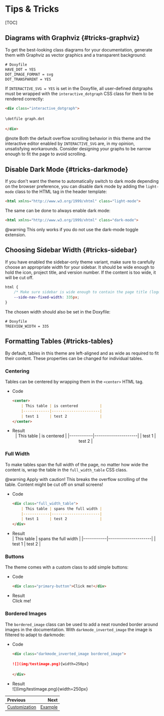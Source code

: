 # Tips & Tricks

[TOC]

## Diagrams with Graphviz {#tricks-graphviz}

To get the best-looking class diagrams for your documentation, generate them with Graphviz as vector graphics and a transparent background:

```
# Doxyfile
HAVE_DOT = YES
DOT_IMAGE_FORMAT = svg
DOT_TRANSPARENT = YES
```

If `INTERACTIVE_SVG = YES` is set in the Doxyfile, all user-defined dotgraphs must be wrapped with the `interactive_dotgraph` CSS class for them to be rendered correctly:

```md
<div class="interactive_dotgraph">

\dotfile graph.dot

</div>
```

@note Both the default overflow scrolling behavior in this theme and the interactive editor enabled by `INTERACTIVE_SVG` are, in my opinion, unsatisfying workarounds. Consider designing your graphs to be narrow enough to fit the page to avoid scrolling.

## Disable Dark Mode {#tricks-darkmode}

If you don't want the theme to automatically switch to dark mode depending on the browser preference,
you can disable dark mode by adding the `light-mode` class to the HTML tag in the header template:

```html
<html xmlns="http://www.w3.org/1999/xhtml" class="light-mode">
```

The same can be done to always enable dark mode:

```html
<html xmlns="http://www.w3.org/1999/xhtml" class="dark-mode">
```


@warning This only works if you do not use the dark-mode toggle extension.

## Choosing Sidebar Width {#tricks-sidebar}

If you have enabled the sidebar-only theme variant, make sure to carefully choose an appropriate width for your sidebar.
It should be wide enough to hold the icon, project title, and version number. If the content is too wide, it will be
cut off.

```css
html {
    /* Make sure sidebar is wide enough to contain the page title (logo + title + version) */
    --side-nav-fixed-width: 335px;
}
```

The chosen width should also be set in the Doxyfile:

```
# Doxyfile
TREEVIEW_WIDTH = 335
```

## Formatting Tables {#tricks-tables}

By default, tables in this theme are left-aligned and as wide as required to fit their content.
These properties can be changed for individual tables.

### Centering

Tables can be centered by wrapping them in the `<center>` HTML tag.

<div class="tabbed">

- <span class="tab-title">Code</span>
    ```md
    <center>
        | This table | is centered          |
        |------------|----------------------|
        | test 1     | test 2               |
    </center>
    ```
- <span class="tab-title">Result</span>
    <center>
        | This table | is centered |
        |------------|----------------------|
        | test 1     | test 2               |
    </center>

</div>



### Full Width

To make tables span the full width of the page, no matter how wide the content is, wrap the table in the `full_width_table` CSS class.

@warning Apply with caution! This breaks the overflow scrolling of the table. Content might be cut off on small screens!

<div class="tabbed">

- <span class="tab-title">Code</span>
    ```md
    <div class="full_width_table">
        | This table | spans the full width |
        |------------|----------------------|
        | test 1     | test 2               |
    </div>
    ```
- <span class="tab-title">Result</span>
    <div class="full_width_table">
        | This table | spans the full width |
        |------------|----------------------|
        | test 1     | test 2               |
    </div>

</div>

### Buttons

The theme comes with a custom class to add simple buttons:

<div class="tabbed">

- <span class="tab-title">Code</span>
    ```md
    <div class="primary-button">Click me!</div>
    ```
- <span class="tab-title">Result</span>
    <div class="primary-button">Click me!</div>

</div>

### Bordered Images

The `bordered_image` class can be used to add a neat rounded border around images in the documentation. With `darkmode_inverted_image` the image is filtered to adapt to darkmode:

<div class="tabbed">

- <span class="tab-title">Code</span>
    ```md
    <div class="darkmode_inverted_image bordered_image">

    ![](img/testimage.png){width=250px}

    </div>
    ```
- <span class="tab-title">Result</span>
    <div class="darkmode_inverted_image bordered_image">
    ![](img/testimage.png){width=250px}
    </div>

</div>


<div class="section_buttons">

| Previous                          |                                   Next |
|:----------------------------------|---------------------------------------:|
| [Customization](customization.md) | [Example](https://jothepro.github.io/doxygen-awesome-css/class_my_library_1_1_example.html) |

</div>